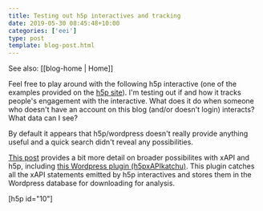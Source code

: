 ```yaml
---
title: Testing out h5p interactives and tracking
date: 2019-05-30 08:45:48+10:00
categories: ['eei']
type: post
template: blog-post.html
---
```


See also: [[blog-home | Home]]

Feel free to play around with the following h5p interactive (one of the examples provided on the [h5p site](http://h5p.org/)). I'm testing out if and how it tracks people's engagement with the interactive. What does it do when someone who doesn't have an account on this blog (and/or doesn't login) interacts? What data can I see?

By default it appears that h5p/wordpress doesn't really provide anything useful and a quick search didn't reveal any possibilities.

[This post](https://www.olivertacke.de/labs/2018/03/25/collecting-and-analyzing-data-with-h5p-and-opening-up-education-maybe/) provides a bit more detail on broader possibilites with xAPI and h5p, including [this Wordpress plugin (h5pxAPIkatchu)](https://wordpress.org/plugins/h5pxapikatchu/#installation). This plugin catches all the xAPI statements emitted by h5p interactives and stores them in the Wordpress database for downloading for analysis.

\[h5p id="10"\]